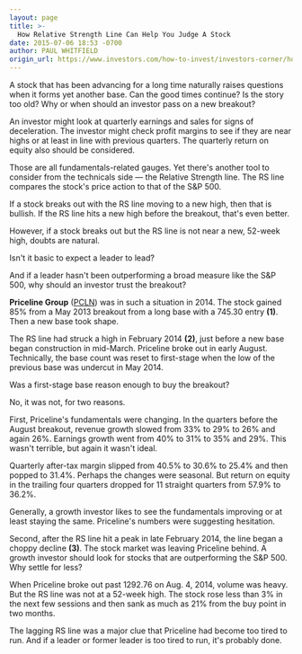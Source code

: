 ```yaml
---
layout: page
title: >-
  How Relative Strength Line Can Help You Judge A Stock
date: 2015-07-06 18:53 -0700
author: PAUL WHITFIELD
origin_url: https://www.investors.com/how-to-invest/investors-corner/how-to-spot-a-tired-stock
---
```





A stock that has been advancing for a long time naturally raises questions when it forms yet another base. Can the good times continue? Is the story too old? Why or when should an investor pass on a new breakout?

  

An investor might look at quarterly earnings and sales for signs of deceleration. The investor might check profit margins to see if they are near highs or at least in line with previous quarters. The quarterly return on equity also should be considered.

  

Those are all fundamentals-related gauges. Yet there's another tool to consider from the technicals side — the Relative Strength line. The RS line compares the stock's price action to that of the S&P 500.

  

If a stock breaks out with the RS line moving to a new high, then that is bullish. If the RS line hits a new high before the breakout, that's even better.

  

However, if a stock breaks out but the RS line is not near a new, 52-week high, doubts are natural.

  

Isn't it basic to expect a leader to lead?

  

And if a leader hasn't been outperforming a broad measure like the S&P 500, why should an investor trust the breakout?

  

**Priceline Group** ([PCLN](https://research.investors.com/quote.aspx?symbol=PCLN)) was in such a situation in 2014. The stock gained 85% from a May 2013 breakout from a long base with a 745.30 entry **(1)**. Then a new base took shape.

  

The RS line had struck a high in February 2014 **(2)**, just before a new base began construction in mid-March. Priceline broke out in early August. Technically, the base count was reset to first-stage when the low of the previous base was undercut in May 2014.

  

Was a first-stage base reason enough to buy the breakout?

  

No, it was not, for two reasons.

  

First, Priceline's fundamentals were changing. In the quarters before the August breakout, revenue growth slowed from 33% to 29% to 26% and again 26%. Earnings growth went from 40% to 31% to 35% and 29%. This wasn't terrible, but again it wasn't ideal.

  

Quarterly after-tax margin slipped from 40.5% to 30.6% to 25.4% and then popped to 31.4%. Perhaps the changes were seasonal. But return on equity in the trailing four quarters dropped for 11 straight quarters from 57.9% to 36.2%.

  

Generally, a growth investor likes to see the fundamentals improving or at least staying the same. Priceline's numbers were suggesting hesitation.

  

Second, after the RS line hit a peak in late February 2014, the line began a choppy decline **(3)**. The stock market was leaving Priceline behind. A growth investor should look for stocks that are outperforming the S&P 500. Why settle for less?

  

When Priceline broke out past 1292.76 on Aug. 4, 2014, volume was heavy. But the RS line was not at a 52-week high. The stock rose less than 3% in the next few sessions and then sank as much as 21% from the buy point in two months.

  

The lagging RS line was a major clue that Priceline had become too tired to run. And if a leader or former leader is too tired to run, it's probably done.




